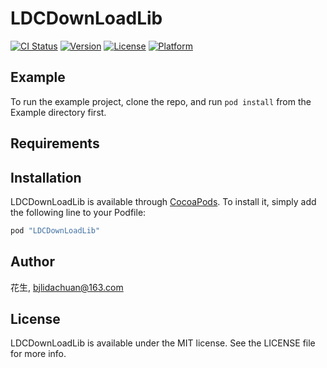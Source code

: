 # LDCDownLoadLib

[![CI Status](http://img.shields.io/travis/花生/LDCDownLoadLib.svg?style=flat)](https://travis-ci.org/花生/LDCDownLoadLib)
[![Version](https://img.shields.io/cocoapods/v/LDCDownLoadLib.svg?style=flat)](http://cocoapods.org/pods/LDCDownLoadLib)
[![License](https://img.shields.io/cocoapods/l/LDCDownLoadLib.svg?style=flat)](http://cocoapods.org/pods/LDCDownLoadLib)
[![Platform](https://img.shields.io/cocoapods/p/LDCDownLoadLib.svg?style=flat)](http://cocoapods.org/pods/LDCDownLoadLib)

## Example

To run the example project, clone the repo, and run `pod install` from the Example directory first.

## Requirements

## Installation

LDCDownLoadLib is available through [CocoaPods](http://cocoapods.org). To install
it, simply add the following line to your Podfile:

```ruby
pod "LDCDownLoadLib"
```

## Author

花生, bjlidachuan@163.com

## License

LDCDownLoadLib is available under the MIT license. See the LICENSE file for more info.

